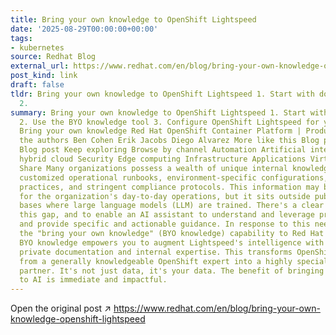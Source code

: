 ```yaml
---
title: Bring your own knowledge to OpenShift Lightspeed
date: '2025-08-29T00:00:00+00:00'
tags:
- kubernetes
source: Redhat Blog
external_url: https://www.redhat.com/en/blog/bring-your-own-knowledge-openshift-lightspeed
post_kind: link
draft: false
tldr: Bring your own knowledge to OpenShift Lightspeed 1. Start with documentation
  2.
summary: Bring your own knowledge to OpenShift Lightspeed 1. Start with documentation
  2. Use the BYO knowledge tool 3. Configure OpenShift Lightspeed for your Knowledge
  Bring your own knowledge Red Hat OpenShift Container Platform | Product Trial About
  the authors Ben Cohen Erik Jacobs Diego Alvarez More like this Blog post Blog post
  Blog post Keep exploring Browse by channel Automation Artificial intelligence Open
  hybrid cloud Security Edge computing Infrastructure Applications Virtualization
  Share Many organizations possess a wealth of unique internal knowledge. This includes
  customized operational runbooks, environment-specific configurations, internal best
  practices, and stringent compliance protocols. This information may be critical
  for the organization's day-to-day operations, but it sits outside public knowledge
  bases where large language models (LLM) are trained. There's a clear need to bridge
  this gap, and to enable an AI assistant to understand and leverage proprietary context
  and provide specific and actionable guidance. In response to this need, we introduced
  the "bring your own knowledge" (BYO knowledge) capability to Red Hat OpenShift Lightspeed.
  BYO knowledge empowers you to augment Lightspeed's intelligence with your organization's
  private documentation and internal expertise. This transforms OpenShift Lightspeed
  from a generally knowledgeable OpenShift expert into a highly specialized, context-aware
  partner. It's not just data, it's your data. The benefit of bringing your own data
  to AI is immediate and impactful.
---
```

Open the original post ↗ https://www.redhat.com/en/blog/bring-your-own-knowledge-openshift-lightspeed
